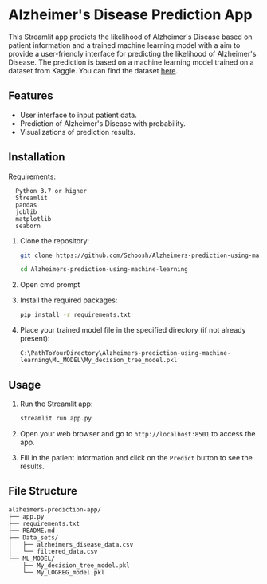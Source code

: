 # Alzheimer's Disease Prediction App

This Streamlit app predicts the likelihood of Alzheimer's Disease based on patient information and a trained machine learning model with a aim to provide a user-friendly interface for predicting the likelihood of Alzheimer's Disease. The prediction is based on a machine learning model trained on a dataset from Kaggle. You can find the dataset [here](https://www.kaggle.com/datasets/rabieelkharoua/alzheimers-disease-dataset).

## Features

- User interface to input patient data.
- Prediction of Alzheimer's Disease with probability.
- Visualizations of prediction results.

## Installation

Requirements:
```plaintext
  Python 3.7 or higher
  Streamlit
  pandas
  joblib
  matplotlib
  seaborn
  ```

1. Clone the repository:

    ```bash
    git clone https://github.com/Szhoosh/Alzheimers-prediction-using-machine-learning.git

    cd Alzheimers-prediction-using-machine-learning
    ```

2. Open cmd prompt

3. Install the required packages:

    ```bash
    pip install -r requirements.txt
    ```

4. Place your trained model file in the specified directory (if not already present):
    ```plaintext
    C:\PathToYourDirectory\Alzheimers-prediction-using-machine-learning\ML_MODEL\My_decision_tree_model.pkl
    ```

## Usage

1. Run the Streamlit app:

    ```bash
    streamlit run app.py
    ```

2. Open your web browser and go to `http://localhost:8501` to access the app.

3. Fill in the patient information and click on the `Predict` button to see the results.



## File Structure

```plaintext
alzheimers-prediction-app/
├── app.py
├── requirements.txt
├── README.md
├── Data_sets/
│   ├── alzheimers_disease_data.csv
│   └── filtered_data.csv
└── ML_MODEL/
    ├── My_decision_tree_model.pkl
    └── My_LOGREG_model.pkl
